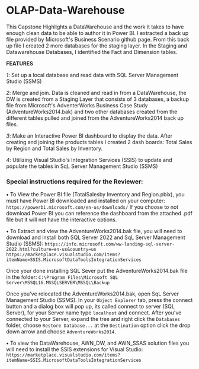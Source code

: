 # OLAP-Data-Warehouse

This Capstone Highlights a DataWarehouse and the work it takes to have enough clean data to be able to author it in Power BI.  I extracted a back up file provided by Microsoft's Business Scenario github page.  From this back up file I created 2 more databases for the staging layer.  In the Staging and Datawarehouse Databases, I identified the Fact and Dimension tables.     


**FEATURES**

_1_: Set up a local database and read data with SQL Server Management Studio (SSMS)

_2_: Merge and join.  Data is cleaned and read in from a DataWarehouse, the DW is created from a Staging Layer that consists of 3 databases, a backup file from Microsoft's AdventerWorks Business Case Study (AdventureWorks2014.bak) and two other databases created from the different tables pulled and joined from the AdventureWorks2014 back up files.

_3_: Make an Interactive Power BI dashboard to display the data.  After creating and joining the products tables I created 2 dash boards:
    Total Sales by Region and Total Sales by Inventory.

_4_: Utilizing Visual Studio's Integration Services (SSIS) to update and populate the tables in SqL Server Management Studio (SSMS)


### Special instructions required for the Reviewer:

**•** To View the Power BI file (TotalSalesby Inventory and Region.pbix), 
you must have Power BI downloaded and installed on your computer:
`https://powerbi.microsoft.com/en-us/downloads/`
If you choose to not download Power BI you can reference the dashboard from the attached .pdf file but it will not have the interactive options.

**•** To Extract and view the AdventureWorks2014.bak file, you will need to download and install both SQL Server 2022 and SqL Server Management Studio (SSMS):
`https://info.microsoft.com/ww-landing-sql-server-2022.html?culture=en-us&country=us`
`https://marketplace.visualstudio.com/items?itemName=SSIS.MicrosoftDataToolsIntegrationServices`

Once your done installing SQL Sever put the AdventureWorks2014.bak file in the folder:
`C:\Program Files\Microsoft SQL Server\MSSQL16.MSSQLSERVER\MSSQL\Backup`

Once you've relocated the AdventureWorks2014.bak, open SqL Server Management Studio (SSMS).
In your `Object Explorer` tab, press the connect button and a dialog box will pop up, its called connect to server (SQL Server), for your Server name type `localhost` and connect.
After you've connected to your Server, expand the tree and right click the `Databases` folder, choose `Restore Database...` at the `Destination` option click the drop down arrow and choose `AdventureWorks2014`.

**•** To view the DataWarehouse, AWN_DW, and AWN_SSAS solution files you will need to install the SSIS extensions for Visual Studio:
`https://marketplace.visualstudio.com/items?itemName=SSIS.MicrosoftDataToolsIntegrationServices`